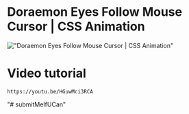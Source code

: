 # Doraemon Eyes Follow Mouse Cursor | CSS Animation

!["Doraemon Eyes Follow Mouse Cursor | CSS Animation"](https://user-images.githubusercontent.com/67447840/183949180-d97b14ba-1cec-4579-b87e-b3a0b655d607.gif "Doraemon Eyes Follow Mouse Cursor | CSS Animation")

# Video tutorial

    https://youtu.be/HGuwMci3RCA

"# submitMeIfUCan" 
